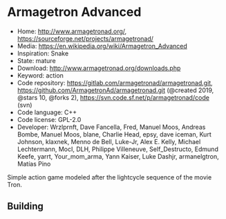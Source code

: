 # Armagetron Advanced

- Home: http://www.armagetronad.org/, https://sourceforge.net/projects/armagetronad/
- Media: https://en.wikipedia.org/wiki/Armagetron_Advanced
- Inspiration: Snake
- State: mature
- Download: http://www.armagetronad.org/downloads.php
- Keyword: action
- Code repository: https://gitlab.com/armagetronad/armagetronad.git, https://github.com/ArmagetronAd/armagetronad.git (@created 2019, @stars 10, @forks 2), https://svn.code.sf.net/p/armagetronad/code (svn)
- Code language: C++
- Code license: GPL-2.0
- Developer: Wrzlprnft, Dave Fancella, Fred, Manuel Moos, Andreas Bombe, Manuel Moos, blane, Charlie Head, epsy, dave iceman, Kurt Johnson, klaxnek, Menno de Bell, Luke-Jr, Alex E. Kelly, Michael Lechtermann, MocI, DLH, Philippe Villeneuve, Self_Destructo, Edmund Keefe, yarrt, Your_mom_arma, Yann Kaiser, Luke Dashjr, armanelgtron, Matías Pino

Simple action game modeled after the lightcycle sequence of the movie Tron.

## Building


